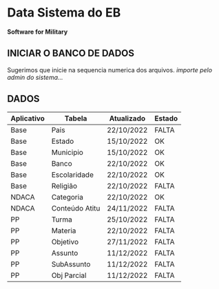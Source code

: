 # Data Sistema do EB
**Software for Military**


INICIAR O BANCO DE DADOS
------------------------
Sugerimos que inicie na sequencia numerica dos arquivos.
*importe pelo admin do sistema...*

DADOS
-----

Aplicativo |    Tabela      | Atualizado | Estado 
---------- | -------------- | ---------- | ------ 
Base       | Pais           | 22/10/2022 | FALTA  
Base       | Estado         | 15/10/2022 |   OK   
Base       | Municipio      | 15/10/2022 |   OK   
Base       | Banco          | 22/10/2022 |   OK   
Base       | Escolaridade   | 22/10/2022 |   OK   
Base       | Religião       | 22/10/2022 | FALTA  
NDACA      | Categoria      | 22/10/2022 |   OK   
NDACA      | Conteúdo Atitu | 24/11/2022 | FALTA  
PP         | Turma          | 25/10/2022 | FALTA  
PP         | Materia        | 22/10/2022 | FALTA  
PP         | Objetivo       | 27/11/2022 | FALTA  
PP         | Assunto        | 11/12/2022 | FALTA  
PP         | SubAssunto     | 11/12/2022 | FALTA  
PP         | Obj Parcial    | 11/12/2022 | FALTA  